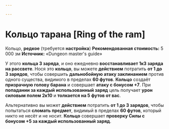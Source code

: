 ```yaml
---

---
```

# Кольцо тарана [Ring of the ram]

Кольцо, **редкое** (требуется **настройка**)
**Рекомендованная стоимость:** 5 000 зм
**Источник:** «Dungeon master's guide»

У этого **кольца 3 заряда**, и оно ежедневно **восстанавливает 1к3 заряда на рассвете**. Нося это **кольцо**, вы можете **действием** потратить **от 1 до 3 зарядов**, чтобы совершить **дальнобойную атаку заклинанием** против одного существа, видимого в пределах **60 футов**. **Кольцо** создаёт **призрачную голову барана** и совершает **атаку с бонусом +7**. При **попадании за каждый использованный заряд** цель получает **урон силовым полем 2к10** и **толкается на 5 футов от вас**.

Альтернативно вы может **действием** потратить **от 1 до 3 зарядов**, чтобы попытаться **сломать предмет**, видимый в пределах **60 футов**, который никто не несёт и не носит. **Кольцо** совершает **проверку Силы с бонусом +5 за каждый использованный заряд**.